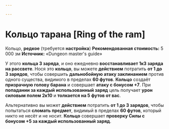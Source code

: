 ```yaml
---

---
```

# Кольцо тарана [Ring of the ram]

Кольцо, **редкое** (требуется **настройка**)
**Рекомендованная стоимость:** 5 000 зм
**Источник:** «Dungeon master's guide»

У этого **кольца 3 заряда**, и оно ежедневно **восстанавливает 1к3 заряда на рассвете**. Нося это **кольцо**, вы можете **действием** потратить **от 1 до 3 зарядов**, чтобы совершить **дальнобойную атаку заклинанием** против одного существа, видимого в пределах **60 футов**. **Кольцо** создаёт **призрачную голову барана** и совершает **атаку с бонусом +7**. При **попадании за каждый использованный заряд** цель получает **урон силовым полем 2к10** и **толкается на 5 футов от вас**.

Альтернативно вы может **действием** потратить **от 1 до 3 зарядов**, чтобы попытаться **сломать предмет**, видимый в пределах **60 футов**, который никто не несёт и не носит. **Кольцо** совершает **проверку Силы с бонусом +5 за каждый использованный заряд**.